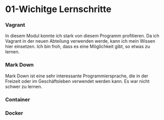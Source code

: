 # 01-Wichitge Lernschritte

### Vagrant
In diesem Modul konnte ich stark von diesem Programm profitieren. Da ich Vagrant in der neuen Abteilung verwenden werde, kann ich mein Wissen hier einsetzen. Ich bin froh, dass es eine Möglichkeit gibt, so etwas zu lernen.

### Mark Down
Mark Down ist eine sehr interessante Programmiersprache, die in der Freizeit oder im Geschäftsleben verwendet werden kann. Es war nicht schwer zu lernen.

### Container


### Docker

